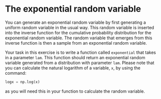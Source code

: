 # The exponential random variable

You can generate an exponential random variable by first generating a uniform random variable in the usual way.  This random variable is inserted into the inverse function for the cumulative probability distribution for the exponential random variable.  The random variable that emerges from this inverse function is then a sample from an exponential random variable.  

Your task in this exercise is to write a function called `exponential` that takes in a parameter `lam`.  This function should return an exponential random variable generated from a distribution with parameter `lam`.  Please note that you can calculate the natural logarithm of a variable, `x`, by using the command:

```python
logx = np.log(x)
```

as you will need this in your function to calculate the random variable. 
